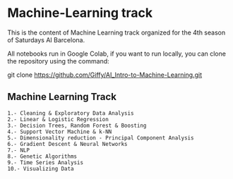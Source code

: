 # Machine-Learning track
This is the content of Machine Learning track organized for the 4th season of Saturdays AI Barcelona.

All notebooks run in Google Colab, if you want to run locally, you can clone the repository using the command:

git clone https://github.com/Giffy/AI_Intro-to-Machine-Learning.git



## Machine Learning Track

    1.- Cleaning & Exploratory Data Analysis
    2.- Linear & Logistic Regression
    3.- Decision Trees, Random Forest & Boosting
    4.- Support Vector Machine & k-NN
    5.- Dimensionality reduction - Principal Component Analysis
    6.- Gradient Descent & Neural Networks
    7.- NLP
    8.- Genetic Algorithms
    9.- Time Series Analysis
    10.- Visualizing Data
